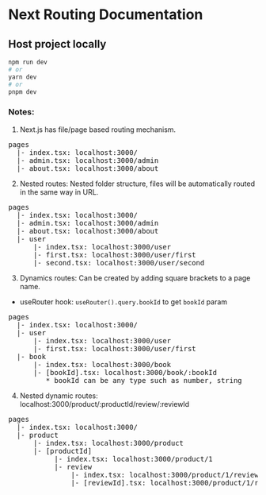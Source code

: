 # Next Routing Documentation

## Host project locally

```bash
npm run dev
# or
yarn dev
# or
pnpm dev
```

### Notes:

1. Next.js has file/page based routing mechanism.

<pre>
pages
  |- index.tsx: localhost:3000/
  |- admin.tsx: localhost:3000/admin
  |- about.tsx: localhost:3000/about
</pre>

2. Nested routes: Nested folder structure, files will be automatically routed in the same way in URL.

<pre>
pages
  |- index.tsx: localhost:3000/
  |- admin.tsx: localhost:3000/admin
  |- about.tsx: localhost:3000/about
  |- user
      |- index.tsx: localhost:3000/user
      |- first.tsx: localhost:3000/user/first
      |- second.tsx: localhost:3000/user/second
</pre>
  

3. Dynamics routes: Can be created by adding square brackets to a page name.

- useRouter hook: `useRouter().query.bookId` to get `bookId` param

<pre>
pages
  |- index.tsx: localhost:3000/
  |- user
      |- index.tsx: localhost:3000/user
      |- first.tsx: localhost:3000/user/first
  |- book
      |- index.tsx: localhost:3000/book
      |- [bookId].tsx: localhost:3000/book/:bookId  
         * bookId can be any type such as number, string
</pre>

4. Nested dynamic routes: 
localhost:3000/product/:productId/review/:reviewId

<pre>
pages
  |- index.tsx: localhost:3000/
  |- product
      |- index.tsx: localhost:3000/product
      |- [productId]
           |- index.tsx: localhost:3000/product/1
           |- review
               |- index.tsx: localhost:3000/product/1/review
               |- [reviewId].tsx: localhost:3000/product/1/review/1
</pre>
